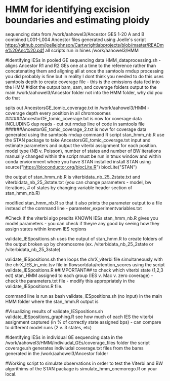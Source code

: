 # HMM for identifying excision boundaries and estimating ploidy

sequencing data from /work/aahowel3/Ancestor GES 1-20 A and B 
combined L001-L004 Ancestor files generated using Joelle's script
https://github.com/joellejohnson/Cartwrightlabprojects/blob/master/READme%20Anc%20.pdf 
all scripts run in hines /work/aahowel3/HMM

#Identifying IESs in pooled GE sequencing data 
HMM_dataprocessing.sh - aligns Ancestor R1 and R2 GEs one at a time to the reference rather than concatenating them and aligning all at once
the samtools rmdup processing you did probably is fine but in reality I dont think you needed to do this 
uses samtools depth to create coverage file - this is the emissions data fed into the HMM
#idiot the output bam, sam, and coverage folders output to the main /work/aahowel3/Ancestor folder not into the HMM folder, why did you do that 

spits out AncestorsGE_tomic_coverage.txt in /work/aahowel3/HMM - coverage depth every position in all chromosomes 
######AncestorGE_tomic_coverage.txt is now for coverage data INCLUDING dup reads - cut out rmdup line of code in samtools file
######AncestorGE_tomic_coverage_2.txt is now for coverage data generated using the samtools rmdup command 
R script stan_hmm_nb.R use the STAN package to take AncestorsGE_tomic_coverage.txt input and estimate parameters and output the viterbi assignment for each position. 
model type (NB v. Poisson), number of states and number of BW iterations manually changed within the script 
must be run in tmux window and within conda enviornment where you have STAN installed 
install STAN using 
source("https://bioconductor.org/biocLite.R")
biocLite("STAN")

the output of stan_hmm_nb.R is viterbidata_nb_25_2state.txt and viterbidata_nb_25_3state.txt (you can change parameters - model, bw iterations, # of states by changing variable header section of stan_hmm_nb.R) 

modified stan_hmm_nb.R so that it also prints the parameter output to a file instead of the command line - parameter_experimentvariables.txt


#Check if the viterbi algo predits KNOWN IESs 
stan_hmm_nb.R gives you model parameters - you can check if theyre any good by seeing how they assign states within known IES regions 

validate_IESpositions.sh uses the output of stan_hmm.R to create folders of the output broken up by chromosome (ex. /viterbidata_nb_25_2state or /viterbidata_nb_25_3state)

validate_IESpositions.sh then loops the chrX_viterbi file simultaneously with the chrX_IES_in_mic.tsv file in flowsortdata/retention_scores using the script validate_IESpositions.R 
##IMPORTANT## to check which viterbi state (1,2,3 ect) stan_HMM assigned to each group (IES v. Mac v. zero coverage) - check the parameters.txt file - modify this appropriately in the validate_IESpositions.R file. 

command line is run as bash validate_IESpositions.sh (no input) in the main HMM folder where the stan_hmm.R output is 

#Visualizing results of validate_IESpositions.sh 
validate_IESpositions_graphing.R see how much of each IES the viterbi assignment captured (in % of correctly state assigned bps) - can compare to different model runs (2 v. 3 states, etc) 

#Identifying IESs in individual GE sequencing data 
in the /work/aahowel3/HMM/indiviudal_GEs/coverage_files folder the script coverage.sh generates indiviudal coverage.txt files from the bams generated in the /work/aahowel3/Ancestor folder 

#Working script to simulate observations in order to test the Viterbi and BW algorithims of the STAN package is simulate_hmm_onemorego.R on your local. 
